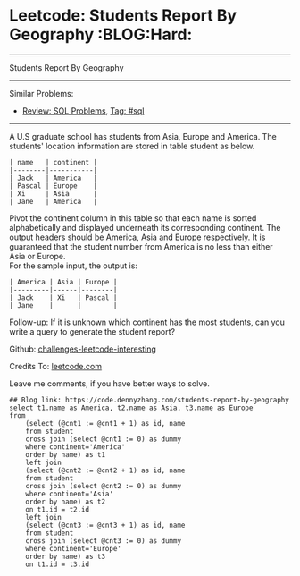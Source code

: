 # Leetcode: Students Report By Geography     :BLOG:Hard:


---

Students Report By Geography  

---

Similar Problems:  
-   [Review: SQL Problems](https://code.dennyzhang.com/review-sql), [Tag: #sql](https://code.dennyzhang.com/tag/sql)

---

A U.S graduate school has students from Asia, Europe and America. The students' location information are stored in table student as below.  

    | name   | continent |
    |--------|-----------|
    | Jack   | America   |
    | Pascal | Europe    |
    | Xi     | Asia      |
    | Jane   | America   |

Pivot the continent column in this table so that each name is sorted alphabetically and displayed underneath its corresponding continent. The output headers should be America, Asia and Europe respectively. It is guaranteed that the student number from America is no less than either Asia or Europe.  
For the sample input, the output is:  

    | America | Asia | Europe |
    |---------|------|--------|
    | Jack    | Xi   | Pascal |
    | Jane    |      |        |

Follow-up: If it is unknown which continent has the most students, can you write a query to generate the student report?  

Github: [challenges-leetcode-interesting](https://github.com/DennyZhang/challenges-leetcode-interesting/tree/master/students-report-by-geography)  

Credits To: [leetcode.com](https://leetcode.com/problems/students-report-by-geography/description/)  

Leave me comments, if you have better ways to solve.  

    ## Blog link: https://code.dennyzhang.com/students-report-by-geography
    select t1.name as America, t2.name as Asia, t3.name as Europe
    from
        (select (@cnt1 := @cnt1 + 1) as id, name
        from student
        cross join (select @cnt1 := 0) as dummy
        where continent='America'
        order by name) as t1 
        left join
        (select (@cnt2 := @cnt2 + 1) as id, name
        from student
        cross join (select @cnt2 := 0) as dummy
        where continent='Asia'
        order by name) as t2
        on t1.id = t2.id
        left join
        (select (@cnt3 := @cnt3 + 1) as id, name
        from student
        cross join (select @cnt3 := 0) as dummy
        where continent='Europe'
        order by name) as t3
        on t1.id = t3.id